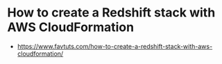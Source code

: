 # How to create a Redshift stack with AWS CloudFormation
* https://www.favtuts.com/how-to-create-a-redshift-stack-with-aws-cloudformation/
